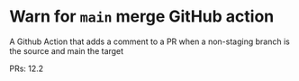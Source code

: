# Warn for `main` merge GitHub action
A Github Action that adds a comment to a PR when a non-staging branch is the source and main the target

PRs: 12.2
